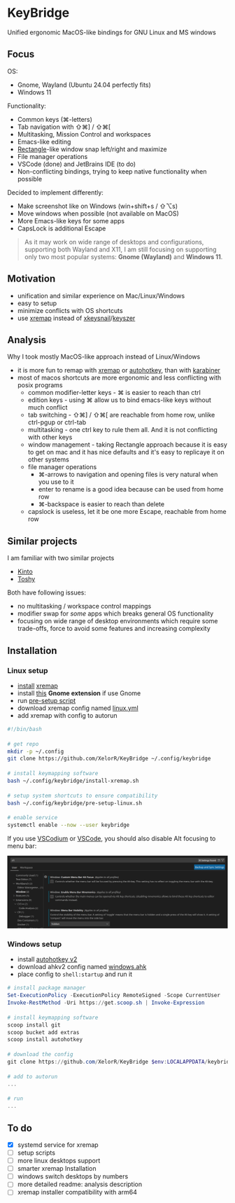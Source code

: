 # KeyBridge

Unified ergonomic MacOS-like bindings for GNU Linux and MS windows

## Focus

OS:

- Gnome, Wayland (Ubuntu 24.04 perfectly fits)
- Windows 11

Functionality:

- Common keys (⌘-letters)
- Tab navigation with ⇧⌘] / ⇧⌘[
- Multitasking, Mission Control and workspaces
- Emacs-like editing
- [Rectangle](https://rectangleapp.com/)-like window snap left/right and maximize
- File manager operations
- VSCode (done) and JetBrains IDE (to do)
- Non-conflicting bindings, trying to keep native functionality when possible

Decided to implement differently:

- Make screenshot like on Windows (win+shift+s / ⇧⌥s)
- Move windows when possible (not available on MacOS)
- More Emacs-like keys for some apps
- CapsLock is additional Escape

> As it may work on wide range of desktops and configurations, supporting both Wayland and X11, I am still focusing on supporting only two most popular systems: **Gnome (Wayland)** and **Windows 11**.

## Motivation

- unification and similar experience on Mac/Linux/Windows
- easy to setup
- minimize conflicts with OS shortcuts
- use [xremap](https://github.com/xremap/xremap) instead of [xkeysnail](https://github.com/mooz/xkeysnail)/[keyszer](https://github.com/joshgoebel/keyszer)

## Analysis

Why I took mostly MacOS-like approach instead of Linux/Windows

- it is more fun to remap with [xremap](https://github.com/xremap/xremap) or [autohotkey](https://www.autohotkey.com/v2/), than with [karabiner](https://karabiner-elements.pqrs.org/)
- most of macos shortcuts are more ergonomic and less conflicting with posix programs
  - common modifier-letter keys - ⌘ is easier to reach than ctrl
  - edition keys - using ⌘ allow us to bind emacs-like keys without much conflict
  - tab switching - ⇧⌘] / ⇧⌘[ are reachable from home row, unlike ctrl-pgup or ctrl-tab
  - multitasking - one ctrl key to rule them all. And it is not conflicting with other keys
  - window management - taking Rectangle approach because it is easy to get on mac and it has nice defaults and it's easy to replicaye it on other systems
  - file manager operations
    - ⌘-arrows to navigation and opening files is very natural when you use to it
    - enter to rename is a good idea because can be used from home row
    - ⌘-backspace is easier to reach than delete
  - capslock is useless, let it be one more Escape, reachable from home row

## Similar projects

I am familiar with two similar projects

- [Kinto](https://kinto.sh)
- [Toshy](https://github.com/RedBearAK/toshy)

Both have following issues:

- no multitasking / workspace control mappings
- modifier swap for _some_ apps which breaks general OS functionality
- focusing on wide range of desktop environments which require some trade-offs, force to avoid some features and increasing complexity

## Installation

### Linux setup

- [install](./install-xremap.sh) [xremap](https://github.com/xremap/xremap)
- install [this](https://extensions.gnome.org/extension/5060/xremap/) **Gnome extension** if use Gnome
- run [pre-setup script](./pre-setup-linux.sh)
- download xremap config named [linux.yml](./linux.yml)
- add xremap with config to autorun

```bash
#!/bin/bash

# get repo
mkdir -p ~/.config
git clone https://github.com/XelorR/KeyBridge ~/.config/keybridge

# install keymapping software
bash ~/.config/keybridge/install-xremap.sh

# setup system shortcuts to ensure compatibility
bash ~/.config/keybridge/pre-setup-linux.sh

# enable service
systemctl enable --now --user keybridge
```

If you use [VSCodium](https://vscodium.com/) or [VSCode](https://code.visualstudio.com/), you should also disable Alt focusing to menu bar:

![disable alt in vscode](./assets/vscode-disable-alt-focus-menu-bar.png)

### Windows setup

- install [autohotkey v2](https://www.autohotkey.com/v2/)
- download ahkv2 config named [windows.ahk](./windows.ahk)
- place config to `shell:startup` and run it

```powershell
# install package manager
Set-ExecutionPolicy -ExecutionPolicy RemoteSigned -Scope CurrentUser
Invoke-RestMethod -Uri https://get.scoop.sh | Invoke-Expression

# install keymapping software
scoop install git
scoop bucket add extras
scoop install autohotkey

# download the config
git clone https://github.com/XelorR/KeyBridge $env:LOCALAPPDATA/keybridge

# add to autorun
...

# run
...
```

## To do

- [x] systemd service for xremap
- [ ] setup scripts
- [ ] more linux desktops support
- [ ] smarter xremap Installation
- [ ] windows switch desktops by numbers
- [ ] more detailed readme: analysis description
- [ ] xremap installer compatibility with arm64
